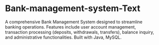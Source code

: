 # Bank-management-system-Text
A comprehensive Bank Management System designed to streamline banking operations. Features include user account management, transaction processing (deposits, withdrawals, transfers), balance inquiry, and administrative functionalities. Built with Java, MySQL.
